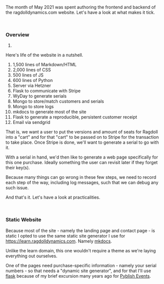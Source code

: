 The month of May 2021 was spent authoring the frontend and backend of the ragdolldynamics.com website. Let's have a look at what makes it tick.

<br>

### Overview

1. 

Here's life of the website in a nutshell.

1. 1,500 lines of Markdown/HTML
2. 2,000 lines of CSS
3. 500 lines of JS
4. 600 lines of Python
5. Server via Hetzner
6. Flask to communicate with Stripe
7. WyDay to generate serials
8. Mongo to store/match customers and serials
9. Mongo to store logs
10. mkdocs to generate most of the site
11. Flask to generate a reproducible, persistent customer receipt
12. Email via sendgrid

That is, we want a user to put the versions and amount of seats for Ragdoll into a "cart" and for that "cart" to be passed on to Stripe for the transaction to take place. Once Stripe is done, we'll want to generate a serial to go with it.

With a serial in hand, we'd then like to generate a web page specifically for this one purchase. Ideally something the user can revisit later if they forget their key(s).

Because many things can go wrong in these few steps, we need to record each step of the way, including log messages, such that we can debug any such issue.

And that's it. Let's have a look at practicalities.

<br>

### Static Website

Because most of the site - namely the landing page and contact page - is static I opted to use the same static site generator I use for https://learn.ragdolldynamics.com. Namely [mkdocs]().

Unlike the learn domain, this one wouldn't require a theme as we're laying everything out ourselves.



One of the pages need purchase-specific information - namely your serial numbers - so that needs a "dynamic site generator", and for that I'll use [flask]() because of my brief excursion many years ago for [Pyblish Events](https://github.com/pyblish/pyblish-base/issues/99#issuecomment-60927573).